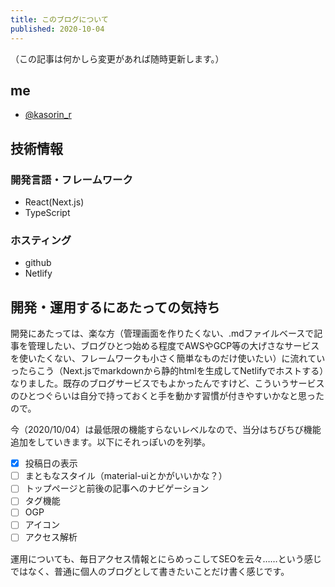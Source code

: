 ```yaml
---
title: このブログについて
published: 2020-10-04
---
```

（この記事は何かしら変更があれば随時更新します。）

## me
- [@kasorin_r](https://twitter.com/kasorin_r "Twitter:@kasorin_r")

## 技術情報
### 開発言語・フレームワーク
- React(Next.js)
- TypeScript
### ホスティング
- github
- Netlify
## 開発・運用するにあたっての気持ち
開発にあたっては、楽な方（管理画面を作りたくない、.mdファイルベースで記事を管理したい、ブログひとつ始める程度でAWSやGCP等の大げさなサービスを使いたくない、フレームワークも小さく簡単なものだけ使いたい）に流れていったらこう（Next.jsでmarkdownから静的htmlを生成してNetlifyでホストする）なりました。既存のブログサービスでもよかったんですけど、こういうサービスのひとつぐらいは自分で持っておくと手を動かす習慣が付きやすいかなと思ったので。

今（2020/10/04）は最低限の機能すらないレベルなので、当分はちびちび機能追加をしていきます。以下にそれっぽいのを列挙。
- [x] 投稿日の表示
- [ ] まともなスタイル（material-uiとかがいいかな？）
- [ ] トップページと前後の記事へのナビゲーション
- [ ] タグ機能
- [ ] OGP
- [ ] アイコン
- [ ] アクセス解析

運用についても、毎日アクセス情報とにらめっこしてSEOを云々……という感じではなく、普通に個人のブログとして書きたいことだけ書く感じです。